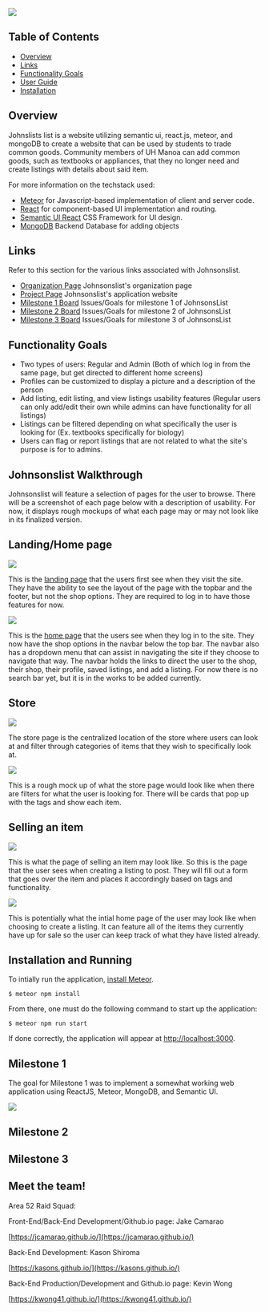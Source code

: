 ![](images/JL-logo.png)

## Table of Contents
* [Overview](#overview)
* [Links](#links)
* [Functionality Goals](#functionality-goals)
* [User Guide](#johnsonslist-walkthrough)
* [Installation](#installation-and-running)

## Overview

Johnslists list is a website utilizing semantic ui, react.js, meteor, and mongoDB to create a website that can be used by students to trade common goods. Community members of UH Manoa can add common goods, such as textbooks or appliances, that they no longer need and create listings with details about said item. 

For more information on the techstack used:
* [Meteor](https://www.meteor.com/) for Javascript-based implementation of client and server code. 
* [React](https://reactjs.org/) for component-based UI implementation and routing.
* [Semantic UI React](https://react.semantic-ui.com/) CSS Framework for UI design.
* [MongoDB](https://www.mongodb.com/) Backend Database for adding objects 

## Links

Refer to this section for the various links associated with Johnsonslist.

* [Organization Page](https://github.com/Johnsonslist/) Johnsonslist's organization page
* [Project Page](http://johnsonslist.meteorapp.com/#/) Johnsonslist's application website
* [Milestone 1 Board](https://github.com/Johnsonslist/Johnsonslist/projects/1) Issues/Goals for milestone 1 of JohnsonsList
* [Milestone 2 Board](https://github.com/Johnsonslist/Johnsonslist/projects/3) Issues/Goals for milestone 2 of JohnsonsList
* [Milestone 3 Board](https://github.com/Johnsonslist/Johnsonslist/projects/4) Issues/Goals for milestone 3 of JohnsonsList

## Functionality Goals

* Two types of users: Regular and Admin (Both of which log in from the same page, but get directed to different home screens)
* Profiles can be customized to display a picture and a description of the person
* Add listing, edit listing, and view listings usability features (Regular users can only add/edit their own while admins can have functionality for all listings)
* Listings can be filtered depending on what specifically the user is looking for (Ex. textbooks specifically for biology)
* Users can flag or report listings that are not related to what the site's purpose is for to admins.

## Johnsonslist Walkthrough

Johnsonslist will feature a selection of pages for the user to browse. There will be a screenshot of each page below with a description of usability. For now, it displays rough mockups of what each page may or may not look like in its finalized version.

## Landing/Home page

![](images/new-landing-page.png)


This is the [landing page](http://johnsonslist.meteorapp.com/#/) that the users first see when they visit the site. They have the ability to see the layout of the page with the topbar and the footer, but not the shop options. They are required to log in to have those features for now.

![](images/new-home-page.png)

This is the [home page](http://johnsonslist.meteorapp.com/#/) that the users see when they log in to the site. They now have the shop options in the navbar below the top bar. The navbar also has a dropdown menu that can assist in navigating the site if they choose to navigate that way. The navbar holds the links to direct the user to the shop, their shop, their profile, saved listings, and add a listing. For now there is no search bar yet, but it is in the works to be added currently.

## Store

![](images/buy-page.jpg)

The store page is the centralized location of the store where users can look at and filter through categories of items that they wish to specifically look at. 

![](images/filtered-page.jpg)

This is a rough mock up of what the store page would look like when there are filters for what the user is looking for. There will be cards that pop up with the tags and show each item.

## Selling an item

![](images/sell-page.jpg)

This is what the page of selling an item may look like. So this is the page that the user sees when creating a listing to post. They will fill out a form that goes over the item and places it accordingly based on tags and functionality.

![](images/sell-page2.jpg)

This is potentially what the intial home page of the user may look like when choosing to create a listing. It can feature all of the items they currently have up for sale so the user can keep track of what they have listed already.

## Installation and Running

To intially run the application, [install Meteor](https://www.meteor.com/install).

```
$ meteor npm install
```

From there, one must do the following command to start up the application:

```
$ meteor npm run start
```

If done correctly, the application will appear at [http://localhost:3000](http://localhost:3000). 

## Milestone 1

The goal for Milestone 1 was to implement a somewhat working web application using ReactJS, Meteor, MongoDB, and Semantic UI.

![](images/M1Screenshot.png)

## Milestone 2

## Milestone 3


## Meet the team!
Area 52 Raid Squad:

Front-End/Back-End Development/Github.io page: Jake Camarao

[https://jcamarao.github.io/](https://jcamarao.github.io/)

Back-End Development: Kason Shiroma

[https://kasons.github.io/](https://kasons.github.io/)

Back-End Production/Development and Github.io page: Kevin Wong

[https://kwong41.github.io/](https://kwong41.github.io/)
